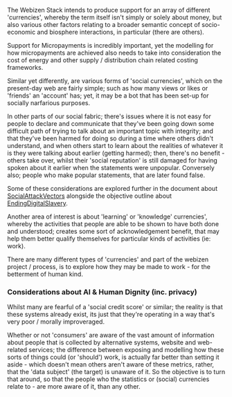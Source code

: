The Webizen Stack intends to produce support for an array of different 'currencies', whereby the term itself isn't simply or solely about money, but also various other factors relating to a broader semantic concept of socio-economic and biosphere interactions, in particular (there are others).

Support for Micropayments is incredibly important, yet the modelling for how micropayments are achieved also needs to take into consideration the cost of energy and other supply / distribution chain related costing frameworks. 

Similar yet differently, are various forms of 'social currencies', which on the present-day web are fairly simple; such as how many views or likes or 'friends' an 'account' has; yet, it may be a bot that has been set-up for socially narfarious purposes.

In other parts of our social fabric; there's issues where it is not easy for people to declare and communicate that they've been going down some difficult path of trying to talk about an important topic with integrity; and that they've been harmed for doing so during a time where others didn't understand, and when others start to learn about the realities of whatever it is they were talking about earlier (getting harmed); then, there's no benefit - others take over, whilst their 'social reputation' is still damaged for having spoken about it earlier when the statements were unpopular.  Conversely also; people who make popular statements, that are later found false.

Some of these considerations are explored further in the document about [SocialAttackVectors](SocialAttackVectors.md) alongside the objective outline about [EndingDigitalSlavery](EndingDigitalSlavery.md).

Another area of interest is about 'learning' or 'knowledge' currencies', whereby the activities that people are able to be shown to have both done and understood; creates some sort of acknowledgement benefit, that may help them better qualify themselves for particular kinds of activities (ie: work).

There are many different types of 'currencies' and part of the webizen project / process, is to explore how they may be made to work - for the betterment of human kind. 

### Considerations about AI & Human Dignity (inc. privacy)

Whilst many are fearful of a 'social credit score' or similar; the reality is that these systems already exist, its just that they're operating in a way that's very poor / morally improveraged. 

Whether or not 'consumers' are aware of the vast amount of information about people that is collected by alternative systems, website and web-related services; the difference between exposing and modelling how these sorts of things could (or 'should') work, is actually far better than setting it aside - which doesn't mean others aren't aware of these metrics, rather, that the 'data subject' (the target) is unaware of it.   So the objective is to turn that around, so that the people who the statistics or (social) currencies relate to - are more aware of it, than any other.


